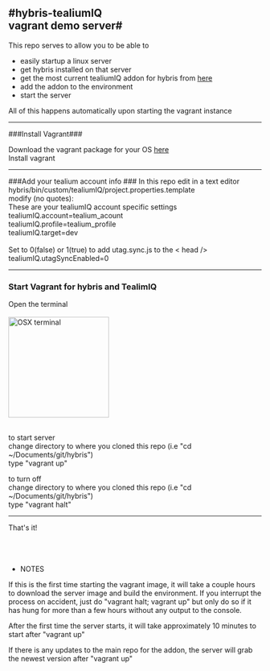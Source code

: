 #hybris-tealiumIQ<br>vagrant demo server#
----------
This repo serves to allow you to be able to

 - easily startup a linux server
 - get hybris installed on that server
 - get the most current tealiumIQ addon for hybris from [here](https://github.com/patrickmcwilliams/HybrisIntegration)
 - add the addon to the environment
 - start the server

All of this happens automatically upon starting the vagrant instance


----------

###Install Vagrant###

Download the vagrant package for your OS [here](https://www.vagrantup.com/downloads.html)<br>
Install vagrant


----------
###Add your tealium account info ###
In this repo edit in a text editor<br>
hybris/bin/custom/tealiumIQ/project.properties.template<br>
modify (no quotes):<br>
These are your tealiumIQ account specific settings<br>
tealiumIQ.account=tealium_acount<br>
tealiumIQ.profile=tealium_profile<br>
tealiumIQ.target=dev<br>
<br>
Set to 0(false) or 1(true) to add utag.sync.js to the < head /><br>
tealiumIQ.utagSyncEnabled=0<br>

----------
### Start Vagrant for hybris and TealimIQ ###
Open the terminal<br><br>
<img src="http://upload.wikimedia.org/wikipedia/commons/a/af/I3_window_manager_screenshot.png" alt="OSX terminal" height="200px"><br><br>

to start server<br>
change directory to where you cloned this repo (i.e "cd ~/Documents/git/hybris")<br>
type "vagrant up"<br>

to turn off<br>
change directory to where you cloned this repo (i.e "cd ~/Documents/git/hybris")<br>
type "vagrant halt"<br>

----------
That's it!
<br><br><br><br>
* NOTES

If this is the first time starting the vagrant image, it will take a couple hours to download the server image and build the environment. 
If you interrupt the process on accident, just do "vagrant halt; vagrant up" but only do so if it has hung for more than a few hours without any output to the console.

After the first time the server starts, it will take approximately 10 minutes to start after "vagrant up"

If there is any updates to the main repo for the addon, the server will grab the newest version after "vagrant up"



